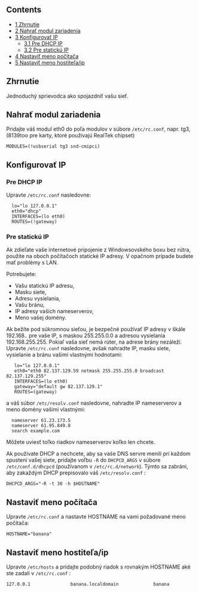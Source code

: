 ## Contents

*   [1 Zhrnutie](#Zhrnutie)
*   [2 Nahrať modul zariadenia](#Nahra.C5.A5_modul_zariadenia)
*   [3 Konfigurovať IP](#Konfigurova.C5.A5_IP)
    *   [3.1 Pre DHCP IP](#Pre_DHCP_IP)
    *   [3.2 Pre statickú IP](#Pre_statick.C3.BA_IP)
*   [4 Nastaviť meno počítača](#Nastavi.C5.A5_meno_po.C4.8D.C3.ADta.C4.8Da)
*   [5 Nastaviť meno hostiteľa/ip](#Nastavi.C5.A5_meno_hostite.C4.BEa.2Fip)

## Zhrnutie

Jednoduchý sprievodca ako spojazdniť vašu sieť.

## Nahrať modul zariadenia

Pridajte váš modul eth0 do poľa modulov v súbore `/etc/rc.conf`, napr. tg3, (8139too pre karty, ktoré používajú RealTek chipset)

```
MODULES=(!usbserial tg3 snd-cmipci)

```

## Konfigurovať IP

### Pre DHCP IP

Upravte `/etc/rc.conf` nasledovne:

```
  lo="lo 127.0.0.1"
  eth0="dhcp"
  INTERFACES=(lo eth0)
  ROUTES=(!gateway)

```

### Pre statickú IP

Ak zdieľate vaše internetové pripojenie z Windowsovského boxu bez rútra, použite na oboch počítačoch statické IP adresy. V opačnom prípade budete mať problémy s LAN.

Potrebujete:

*   Vašu statickú IP adresu,
*   Masku siete,
*   Adresu vysielania,
*   Vašu bránu,
*   IP adresy vašich nameserverov,
*   Meno vašej domény.

Ak bežíte pod súkromnou sieťou, je bezpečné používať IP adresy v škále 192.168.*.* pre vaše IP, s maskou 255.255.0.0 a adresou vysielania 192.168.255.255\. Pokiaľ vaša sieť nemá rúter, na adrese brány nezáleží. Upravte `/etc/rc.conf` nasledovne, avšak nahradte IP, masku siete, vysielanie a bránu vašimi vlastnými hodnotami:

```
   lo="lo 127.0.0.1"
   eth0="eth0 82.137.129.59 netmask 255.255.255.0 broadcast 82.137.129.255"
   INTERFACES=(lo eth0)
   gateway="default gw 82.137.129.1"
   ROUTES=(gateway)

```

a váš súbor `/etc/resolv.conf` nasledovne, nahradte IP nameserverov a meno domény vašimi vlastnými:

```
  nameserver 61.23.173.5
  nameserver 61.95.849.8
  search example.com

```

Môžete uviesť toľko riadkov nameserverov koľko len chcete.

Ak používate DHCP a nechcete, aby sa vaše DNS servre menili pri každom spustení vašej siete, pridajte voľbu `-R` do `DHCPCD_ARGS` v súbore `/etc/conf.d/dhcpcd` (používanom v `/etc/rc.d/network`). Týmto sa zabráni, aby zakaždým DHCP prepisovalo váš `/etc/resolv.conf` :

```
DHCPCD_ARGS="-R -t 30 -h $HOSTNAME"

```

## Nastaviť meno počítača

Upravte `/etc/rc.conf` a nastavte HOSTNAME na vami požadované meno počítača:

```
HOSTNAME="banana"

```

## Nastaviť meno hostiteľa/ip

Upravte `/etc/hosts` a pridajte podobný riadok s rovnakým HOSTNAME aké ste zadali v `/etc/rc.conf` :

```
127.0.0.1               banana.localdomain             banana

```